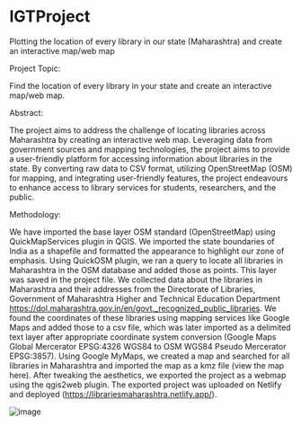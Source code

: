 # IGTProject
Plotting the location of every library in our state (Maharashtra) and create an interactive map/web map

Project Topic:

Find the location of every library in your state and create an interactive map/web map.

Abstract:

The project aims to address the challenge of locating libraries across Maharashtra by creating an interactive web map. Leveraging data from government sources and mapping technologies, the project aims to provide a user-friendly platform for accessing information about libraries in the state. By converting raw data to CSV format, utilizing OpenStreetMap (OSM) for mapping, and integrating user-friendly features, the project endeavours to enhance access to library services for students, researchers, and the public.

Methodology:

We have imported the base layer OSM standard (OpenStreetMap) using QuickMapServices plugin in QGIS. We imported the state boundaries of India as a shapefile and formatted the appearance to highlight our zone of emphasis. Using QuickOSM plugin, we ran a query to locate all libraries in Maharashtra in the OSM database and added those as points. This layer was saved in the project file. We collected data about the libraries in Maharashtra and their addresses from the Directorate of Libraries, Government of Maharashtra Higher and Technical Education Department https://dol.maharashtra.gov.in/en/govt._recognized_public_libraries. We found the coordinates of these libraries using mapping services like Google Maps and added those to a csv file, which was later imported as a delimited text layer after appropriate coordinate system conversion (Google Maps Global Mercerator EPSG:4326 WGS84 to OSM WGS84 Pseudo Mercerator EPSG:3857). Using Google MyMaps, we created a map and searched for all libraries in Maharashtra and imported the map as a kmz file (view the map here). After tweaking the aesthetics, we exported the project as a webmap using the qgis2web plugin. The exported project was uploaded on Netlify and deployed (https://librariesmaharashtra.netlify.app/).

![image](https://github.com/tana13p/IGTProject/assets/143800660/7fff8afb-211d-499c-b132-de8ecdd22965)
